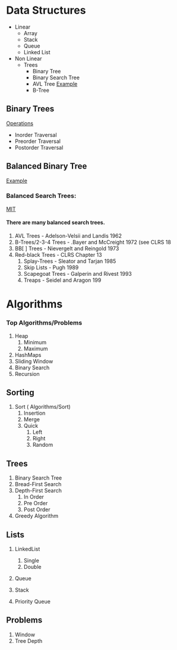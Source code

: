 # Data Structures
* Linear
    * Array
    * Stack
    * Queue
    * Linked List
* Non Linear
  * Trees
      * Binary Tree
      * Binary Search Tree
      * AVL Tree [Example](https://www.geeksforgeeks.org/avl-tree-in-python/)
      * B-Tree
## Binary Trees
[Operations](https://www.geeksforgeeks.org/binary-tree-data-structure/)
* Inorder Traversal
* Preorder Traversal
* Postorder Traversal
## Balanced Binary Tree
[Example](https://www.programiz.com/dsa/balanced-binary-tree)

### Balanced Search Trees:

[MIT](https://ocw.mit.edu/courses/6-006-introduction-to-algorithms-fall-2011/83cdd705cd418d10d9769b741e34a2b8_MIT6_006F11_lec06.pdf)
#### There are many balanced search trees.
 1. AVL Trees - Adelson-Velsii and Landis 1962
 2. B-Trees/2-3-4 Trees - .Bayer and McCreight 1972 (see CLRS 18
 3. BB[ ] Trees -  Nievergelt and Reingold 1973
 5. Red-black Trees  - CLRS Chapter 13
     1. Splay-Trees -  Sleator and Tarjan 1985
     2. Skip Lists - Pugh 1989
     3.  Scapegoat Trees  - Galperin and Rivest 1993 
     4. Treaps - Seidel and Aragon 199
    
# Algorithms
### Top Algorithms/Problems
1. Heap
    1. Minimum
    2. Maximum
2. HashMaps
3. Sliding Window
4. Binary Search
5. Recursion


## Sorting
1. Sort ( Algorithms/Sort)
    1. Insertion
    1. Merge
    1. Quick
        1. Left
        2. Right
        3. Random
## Trees
1. Binary Search Tree
1. Bread-First Search
1. Depth-First Search
    1. In Order
    1. Pre Order
    1. Post Order
1. Greedy Algorithm

## Lists
1. LinkedList
    1. Single
    1. Double

1. Queue
1. Stack
1. Priority Queue

## Problems
1. Window
1. Tree Depth
